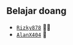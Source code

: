 ## Belajar doang

* [`Rizky878`](https://github.com/Rizky878/Rizky878.github.io) 🗿🙏
* [`AlanX404`](https://alanwildan.github.io) 🔗
